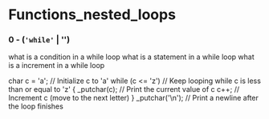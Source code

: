 # Functions_nested_loops

### 0 - (`'while'` | '')
what is a condition in a while loop
what is a statement in a while loop
what is a increment in a while loop

char c = 'a';       // Initialize c to 'a'
while (c <= 'z')    // Keep looping while c is less than or equal to 'z'
{
    _putchar(c);    // Print the current value of c
    c++;            // Increment c (move to the next letter)
}
_putchar('\n');     // Print a newline after the loop finishes

